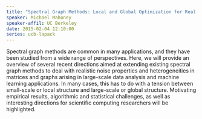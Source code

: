 ```yaml
---
title: "Spectral Graph Methods: Local and Global Optimization for Real Data Graphs"
speaker: Michael Mahoney
speaker-affil: UC Berkeley
date: 2015-02-04 12:10:00
series: ucb-lapack
---
```


Spectral graph methods are common in many applications, and they have been
studied from a wide range of perspectives.  Here, we will provide an overview
of several recent directions aimed at extending existing spectral graph methods
to deal with realistic noise properties and heterogeneities in matrices and
graphs arising in large-scale data analysis and machine learning applications.
In many cases, this has to do with a tension between small-scale or local
structure and large-scale or global structure.  Motivating empirical results,
algorithmic and statistical challenges, as well as interesting directions for
scientific computing researchers will be highlighted.
